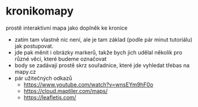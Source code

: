 # kronikomapy
prostě interaktivní mapa jako doplněk ke kronice

- zatím tam vlastně nic není, ale je tam základ (podle pár minut tutoriálu) jak postupovat. 
- jde pak měnit i obrázky markerů, takže bych jich udělal několik pro různé věci, které budeme označovat
- body se zadávají prostě skrz souřadnice, které jde vyhledat třebas na mapy.cz
- pár užitečných odkazů
  - https://www.youtube.com/watch?v=wnsEYm9hF0o
  - https://cloud.maptiler.com/maps/
  - https://leafletjs.com/
